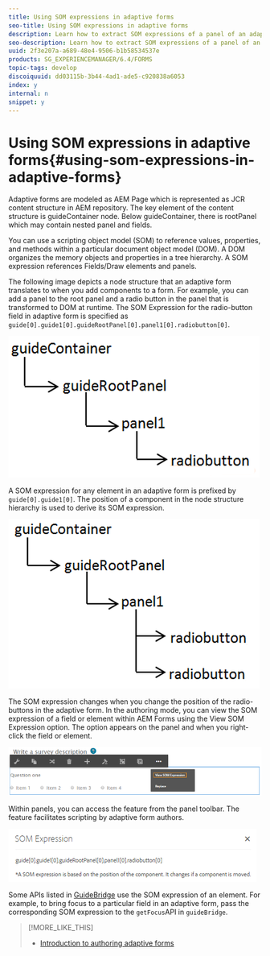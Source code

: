 ```yaml
---
title: Using SOM expressions in adaptive forms
seo-title: Using SOM expressions in adaptive forms
description: Learn how to extract SOM expressions of a panel of an adaptive form.
seo-description: Learn how to extract SOM expressions of a panel of an adaptive form.
uuid: 2f3e207a-a689-48e4-9506-b1b58534537e
products: SG_EXPERIENCEMANAGER/6.4/FORMS
topic-tags: develop
discoiquuid: dd03115b-3b44-4ad1-ade5-c920838a6053
index: y
internal: n
snippet: y
---
```


# Using SOM expressions in adaptive forms{#using-som-expressions-in-adaptive-forms}

Adaptive forms are modeled as AEM Page which is represented as JCR content structure in AEM repository. The key element of the content structure is guideContainer node. Below guideContainer, there is rootPanel which may contain nested panel and fields.

You can use a scripting object model (SOM) to reference values, properties, and methods within a particular document object model (DOM). A DOM organizes the memory objects and properties in a tree hierarchy. A SOM expression references Fields/Draw elements and panels.

The following image depicts a node structure that an adaptive form translates to when you add components to a form. For example, you can add a panel to the root panel and a radio button in the panel that is transformed to DOM at runtime. The SOM Expression for the radio-button field in adaptive form is specified as `guide[0].guide1[0].guideRootPanel[0].panel1[0].radiobutton[0]`.

![DOM tree](assets/Hierarchy.png)

A SOM expression for any element in an adaptive form is prefixed by `guide[0].guide1[0]`. The position of a component in the node structure hierarchy is used to derive its SOM expression.

![DOM tree with two radio buttons](assets/Hierarchy_Radio_Button.png)

The SOM expression changes when you change the position of the radio-buttons in the adaptive form. In the authoring mode, you can view the SOM expression of a field or element within AEM Forms using the View SOM Expression option. The option appears on the panel and when you right-click the field or element. 

![Extracting SOM Expressions in an Adaptive form](assets/som-expressions.png)

Within panels, you can access the feature from the panel toolbar. The feature facilitates scripting by adaptive form authors.

![Extracting SOM Expressions using panel toolbar](assets/som-expression.png)

Some APIs listed in [GuideBridge]( http://helpx.adobe.com/aem-forms/6/javascript-api/GuideBridge) use the SOM expression of an element. For example, to bring focus to a particular field in an adaptive form, pass the corresponding SOM expression to the `getFocus`API in `guideBridge`.

>[!MORE_LIKE_THIS]
>
>* [Introduction to authoring adaptive forms](../../forms/using/introduction-forms-authoring.md)
